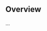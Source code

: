 <!-- Note: Please must use one of our issue templates to file an issue! 🛑 -->
<!-- 👉 https://github.com/nbogie/testing-create-typescript-app/issues/new/choose 👈 -->
<!-- **Issues that should have been filed with a template will be closed without action, and we will ask you to use a template.** -->

<!-- This blank issue template is only for issues that don't fit any of the templates. -->

## Overview

...

